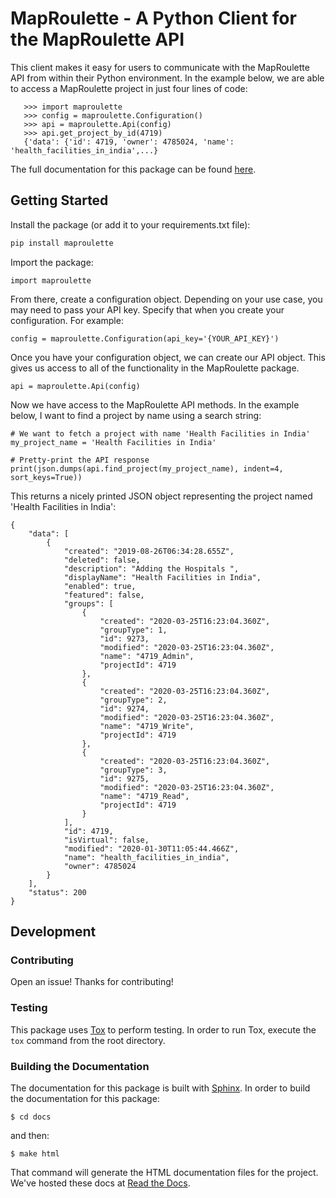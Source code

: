 # MapRoulette - A Python Client for the MapRoulette API

This client makes it easy for users to communicate with the MapRoulette API from within
their Python environment. In the example below, we are able to access a MapRoulette project in just four lines of code:

```
   >>> import maproulette
   >>> config = maproulette.Configuration()
   >>> api = maproulette.Api(config)
   >>> api.get_project_by_id(4719)
   {'data': {'id': 4719, 'owner': 4785024, 'name': 'health_facilities_in_india',...}
```

The full documentation for this package can be found [here](https://maproulette-python-client.readthedocs.io/). 


## Getting Started

Install the package (or add it to your requirements.txt file):

```bash
pip install maproulette
```

Import the package:

```
import maproulette
```

From there, create a configuration object. Depending on your use case, you may need to pass your API key. Specify
that when you create your configuration. For example:

```
config = maproulette.Configuration(api_key='{YOUR_API_KEY}')
```

Once you have your configuration object, we can create our API object. This gives us access to all of the functionality
in the MapRoulette package.

```
api = maproulette.Api(config)
```

Now we have access to the MapRoulette API methods. In the example below, I want to find a project by name using a search
string:

```
# We want to fetch a project with name 'Health Facilities in India'
my_project_name = 'Health Facilities in India'

# Pretty-print the API response
print(json.dumps(api.find_project(my_project_name), indent=4, sort_keys=True))
```

This returns a nicely printed JSON object representing the project named 'Health Facilities in India':

```
{
    "data": [
        {
            "created": "2019-08-26T06:34:28.655Z",
            "deleted": false,
            "description": "Adding the Hospitals ",
            "displayName": "Health Facilities in India",
            "enabled": true,
            "featured": false,
            "groups": [
                {
                    "created": "2020-03-25T16:23:04.360Z",
                    "groupType": 1,
                    "id": 9273,
                    "modified": "2020-03-25T16:23:04.360Z",
                    "name": "4719_Admin",
                    "projectId": 4719
                },
                {
                    "created": "2020-03-25T16:23:04.360Z",
                    "groupType": 2,
                    "id": 9274,
                    "modified": "2020-03-25T16:23:04.360Z",
                    "name": "4719_Write",
                    "projectId": 4719
                },
                {
                    "created": "2020-03-25T16:23:04.360Z",
                    "groupType": 3,
                    "id": 9275,
                    "modified": "2020-03-25T16:23:04.360Z",
                    "name": "4719_Read",
                    "projectId": 4719
                }
            ],
            "id": 4719,
            "isVirtual": false,
            "modified": "2020-01-30T11:05:44.466Z",
            "name": "health_facilities_in_india",
            "owner": 4785024
        }
    ],
    "status": 200
}
```
## Development

### Contributing

Open an issue! Thanks for contributing!

### Testing

This package uses [Tox](https://tox.readthedocs.io/en/latest/) to perform testing. In order to run Tox, execute the
`tox` command from the root directory. 


### Building the Documentation

The documentation for this package is built with [Sphinx](https://www.sphinx-doc.org/en/master/index.html). In order to
build the documentation for this package: 

```
$ cd docs
``` 
and then: 
```
$ make html
```
That command will generate the HTML documentation files for the project. We've hosted these docs at
[Read the Docs](https://readthedocs.org/). 
